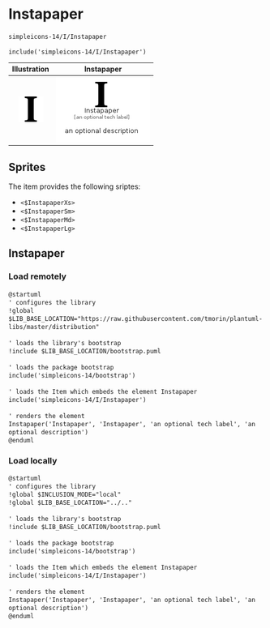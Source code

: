 # Instapaper


```text
simpleicons-14/I/Instapaper
```

```text
include('simpleicons-14/I/Instapaper')
```



| Illustration | Instapaper |
| :---: | :---: |
| ![illustration for Illustration](../../simpleicons-14/I/Instapaper.png) | ![illustration for Instapaper](../../simpleicons-14/I/Instapaper.Local.png) |



## Sprites
The item provides the following sriptes:

- `<$InstapaperXs>`
- `<$InstapaperSm>`
- `<$InstapaperMd>`
- `<$InstapaperLg>`





## Instapaper

### Load remotely
```plantuml
@startuml
' configures the library
!global $LIB_BASE_LOCATION="https://raw.githubusercontent.com/tmorin/plantuml-libs/master/distribution"

' loads the library's bootstrap
!include $LIB_BASE_LOCATION/bootstrap.puml

' loads the package bootstrap
include('simpleicons-14/bootstrap')

' loads the Item which embeds the element Instapaper
include('simpleicons-14/I/Instapaper')

' renders the element
Instapaper('Instapaper', 'Instapaper', 'an optional tech label', 'an optional description')
@enduml
```

### Load locally
```plantuml
@startuml
' configures the library
!global $INCLUSION_MODE="local"
!global $LIB_BASE_LOCATION="../.."

' loads the library's bootstrap
!include $LIB_BASE_LOCATION/bootstrap.puml

' loads the package bootstrap
include('simpleicons-14/bootstrap')

' loads the Item which embeds the element Instapaper
include('simpleicons-14/I/Instapaper')

' renders the element
Instapaper('Instapaper', 'Instapaper', 'an optional tech label', 'an optional description')
@enduml
```

